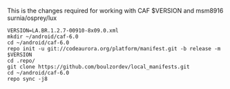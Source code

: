 

This is the changes required for working with CAF $VERSION and msm8916 surnia/osprey/lux
```
VERSION=LA.BR.1.2.7-00910-8x09.0.xml
mkdir ~/android/caf-6.0
cd ~/android/caf-6.0
repo init -u git://codeaurora.org/platform/manifest.git -b release -m $VERSION
cd .repo/
git clone https://github.com/boulzordev/local_manifests.git
cd ~/android/caf-6.0
repo sync -j8
```
